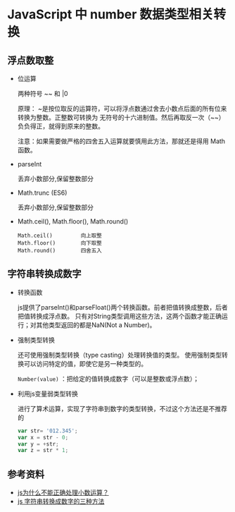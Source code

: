 # JavaScript 中 number 数据类型相关转换

## 浮点数取整

-   位运算

    两种符号 ~~ 和 |0

    原理： ~是按位取反的运算符，可以将浮点数通过舍去小数点后面的所有位来转换为整数。正整数可转换为
    无符号的十六进制值。然后再取反一次（~~）负负得正，就得到原来的整数。

    注意：如果需要做严格的四舍五入运算就要慎用此方法，那就还是得用 Math 函数。

-   parseInt

    丢弃小数部分,保留整数部分

-   Math.trunc (ES6)

    丢弃小数部分,保留整数部分

-   Math.ceil(), Math.floor(), Math.round()

    ```
    Math.ceil()         向上取整
    Math.floor()        向下取整
    Math.round()        四舍五入
    ```

## 字符串转换成数字

-   转换函数

    js提供了parseInt()和parseFloat()两个转换函数。前者把值转换成整数，后者把值转换成浮点数。
    只有对String类型调用这些方法，这两个函数才能正确运行；对其他类型返回的都是NaN(Not a Number)。

-   强制类型转换

    还可使用强制类型转换（type casting）处理转换值的类型。
    使用强制类型转换可以访问特定的值，即使它是另一种类型的。

    `Number(value)` ：把给定的值转换成数字（可以是整数或浮点数）；

-   利用js变量弱类型转换

    进行了算术运算，实现了字符串到数字的类型转换，不过这个方法还是不推荐的

    ```js
    var str= '012.345';
    var x = str - 0;
    var y = +str;
    var z = str * 1;
    ```

## 参考资料

* [js为什么不能正确处理小数运算？](http://m.jb51.net/article/77148.htm)
* [js 字符串转换成数字的三种方法](http://blog.csdn.net/ufo2910628/article/details/40735691)